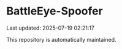 # BattleEye-Spoofer

Last updated: 2025-07-19 02:21:17

This repository is automatically maintained.
